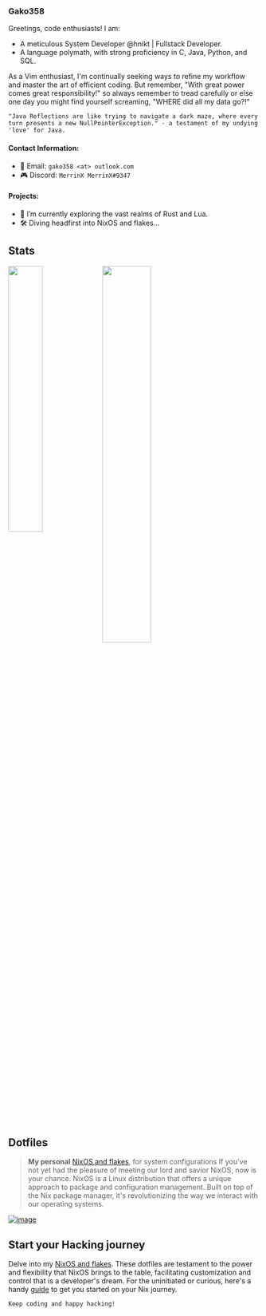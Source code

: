 ### Gako358

Greetings, code enthusiasts! I am:

- A meticulous System Developer @hnikt | Fullstack Developer.
- A language polymath, with strong proficiency in C, Java, Python, and SQL.

As a Vim enthusiast, I'm continually seeking ways to refine my workflow and master the art of efficient coding. But remember, "With great power comes great responsibility!" so always remember to tread carefully or else one day you might find yourself screaming, "WHERE did all my data go?!"

`"Java Reflections are like trying to navigate a dark maze, where every turn presents a new NullPointerException." - a testament of my undying 'love' for Java.`

#### Contact Information:

- 📧 Email: `gako358 <at> outlook.com`
- 🎮 Discord: `MerrinX MerrinX#9347`

#### Projects:

- 🔭 I’m currently exploring the vast realms of Rust and Lua.
- 🛠 Diving headfirst into NixOS and flakes...

## Stats

<p>
<a href="https://github.com/gako358?tab=repositories"><img align="left" width="37%" src="https://github-readme-stats.vercel.app/api/top-langs/?username=gako358&layout=compact&hide=html,roff"/></a>
 <a href="https://github.com/gako358"><img width="44%" src="https://github-readme-stats.vercel.app/api?username=gako358&show_icons=true"/></a>
</p>

## Dotfiles

> **My personal** [NixOS and flakes](https://github.com/Gako358/dotfiles), for system configurations
> If you've not yet had the pleasure of meeting our lord and savior NixOS, now is your chance.
> NixOS is a Linux distribution that offers a unique approach to package and configuration management.
> Built on top of the Nix package manager, it's revolutionizing the way we interact with our operating systems.

[![image](https://github.com/Gako358/archive/blob/main/images/config/dwm.png)](https://github.com/Gako358/dotfiles)

## Start your Hacking journey

Delve into my [NixOS and flakes](https://github.com/Gako358/dotfiles). These dotfiles are testament to the power and flexibility that NixOS brings to the table,
facilitating customization and control that is a developer's dream. For the uninitiated or curious,
here's a handy [guide](https://nixos.org/learn.html) to get you started on your Nix journey.

`Keep coding and happy hacking!`
